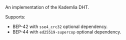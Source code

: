 
An implementation of the Kademlia DHT.

Supports:
 - BEP-42 with `sse4_crc32` optional dependency.
 - BEP-44 with `ed25519-supercop` optional dependency.
